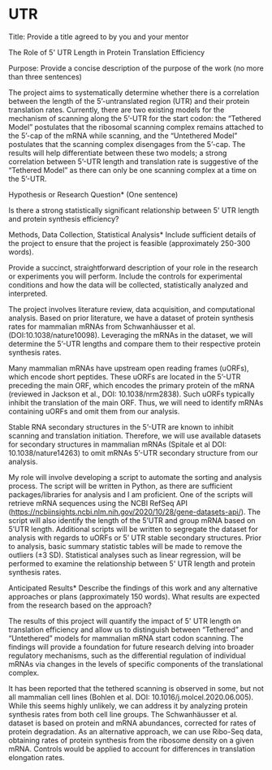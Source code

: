 # UTR


Title:
Provide a title agreed to by you and your mentor

The Role of 5' UTR Length in Protein Translation Efficiency

Purpose:
Provide a concise description of the purpose of the work (no more than three sentences)

The project aims to systematically determine whether there is a correlation between the length of the 5’-untranslated region (UTR) and their protein translation rates. Currently, there are two existing models for the mechanism of scanning along the 5’-UTR for the start codon: the “Tethered Model” postulates that the ribosomal scanning complex remains attached to the 5’-cap of the mRNA while scanning, and the “Untethered Model” postulates that the scanning complex disengages from the 5’-cap. The results will help differentiate between these two models; a strong correlation between 5’-UTR length and translation rate is suggestive of the “Tethered Model” as there can only be one scanning complex at a time on the 5’-UTR.

Hypothesis or Research Question*
(One sentence)

Is there a strong statistically significant relationship between 5' UTR length and protein synthesis efficiency?

Methods, Data Collection, Statistical Analysis*
Include sufficient details of the project to ensure that the project is feasible (approximately 250-300 words).

Provide a succinct, straightforward description of your role in the research or experiments you will perform. Include the controls for experimental conditions and how the data will be collected, statistically analyzed and interpreted.

The project involves literature review, data acquisition, and computational analysis. Based on prior literature, we have a dataset of protein synthesis rates for mammalian mRNAs from Schwanhäusser et al. (DOI:10.1038/nature10098). Leveraging the mRNAs in the dataset, we will determine the 5’-UTR lengths and compare them to their respective protein synthesis rates.

Many mammalian mRNAs have upstream open reading frames (uORFs), which encode short peptides. These uORFs are located in the 5’-UTR preceding the main ORF, which encodes the primary protein of the mRNA (reviewed in Jackson et al., DOI: 10.1038/nrm2838). Such uORFs typically inhibit the translation of the main ORF. Thus, we will need to identify mRNAs containing uORFs and omit them from our analysis.

Stable RNA secondary structures in the 5’-UTR are known to inhibit scanning and translation initiation. Therefore, we will use available datasets for secondary structures in mammalian mRNAs (Spitale et al DOI: 10.1038/nature14263) to omit mRNAs 5’-UTR secondary structure from our analysis.

My role will involve developing a script to automate the sorting and analysis process. The script will be written in Python, as there are sufficient packages/libraries for analysis and I am proficient. One of the scripts will retrieve mRNA sequences using the NCBI RefSeq API (https://ncbiinsights.ncbi.nlm.nih.gov/2020/10/28/gene-datasets-api/). The script will also identify the length of the 5’UTR and group mRNA based on 5’UTR length. Additional scripts will be written to segregate the dataset for analysis with regards to uORFs or 5’ UTR stable secondary structures. Prior to analysis, basic summary statistic tables will be made to remove the outliers (±3 SD). Statistical analyses such as linear regression, will be performed to examine the relationship between 5' UTR length and protein synthesis rates.

Anticipated Results*
Describe the findings of this work and any alternative approaches or plans (approximately 150 words). What results are expected from the research based on the approach?

The results of this project will quantify the impact of 5' UTR length on translation efficiency and allow us to distinguish between “Tethered” and “Untethered” models for mammalian mRNA start codon scanning. The findings will provide a foundation for future research delving into broader regulatory mechanisms, such as the differential regulation of individual mRNAs via changes in the levels of specific components of the translational complex.

It has been reported that the tethered scanning is observed in some, but not all mammalian cell lines (Bohlen et al. DOI: 10.1016/j.molcel.2020.06.005). While this seems highly unlikely, we can address it by analyzing protein synthesis rates from both cell line groups. The Schwanhäusser et al. dataset is based on protein and mRNA abundances, corrected for rates of protein degradation. As an alternative approach, we can use Ribo-Seq data, obtaining rates of protein synthesis from the ribosome density on a given mRNA. Controls would be applied to account for differences in translation elongation rates.
